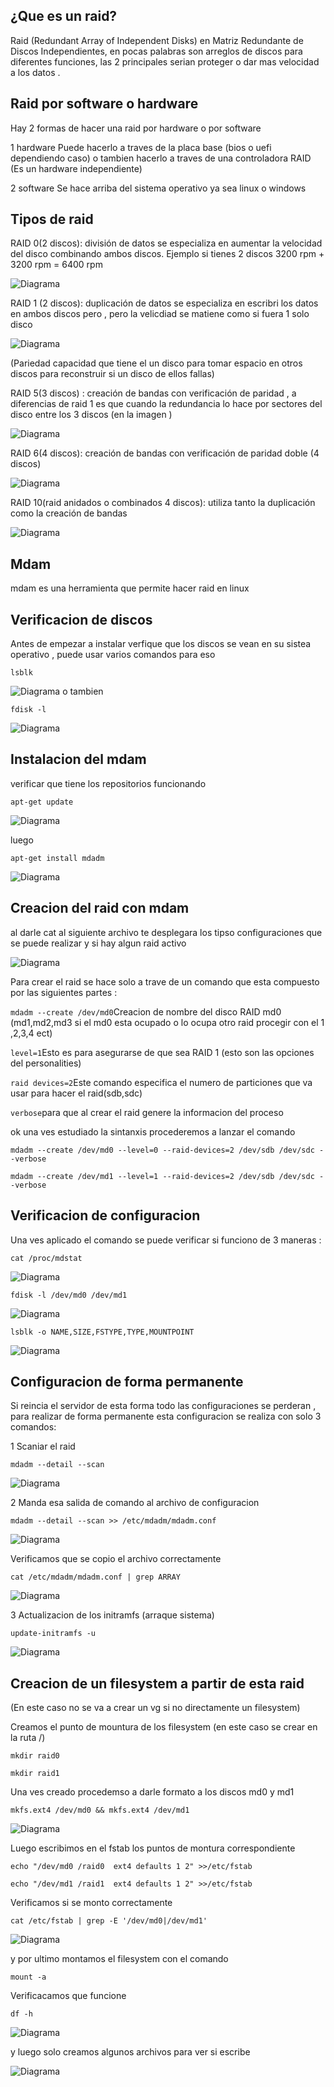 
## ¿Que es un raid?
Raid (Redundant Array of Independent Disks) en Matriz Redundante de Discos Independientes, en pocas palabras son arreglos de discos para diferentes funciones,
las 2 principales serian proteger o dar mas velocidad a los datos .

## Raid por software o hardware
Hay 2 formas de hacer una raid por hardware o por software

1 hardware 
Puede hacerlo a traves de la placa base (bios o uefi dependiendo caso) o tambien hacerlo a traves de una controladora RAID (Es un hardware independiente)

2 software
Se hace arriba del sistema operativo ya sea linux o windows 

## Tipos de raid

RAID 0(2 discos): división de datos se especializa en aumentar la velocidad del disco combinando ambos discos. Ejemplo si tienes 2 discos 3200 rpm + 3200 rpm = 6400 rpm 
 
![Diagrama](https://github.com/Andherson333333/Linux/blob/main/raid-con-mdam/imagenes/raid-0.JPG)

RAID 1 (2 discos): duplicación de datos se especializa en escribri los datos en ambos discos pero , pero la velicdiad se matiene como si fuera 1 solo disco

![Diagrama](https://github.com/Andherson333333/Linux/blob/main/raid-con-mdam/imagenes/radi-1.JPG)

(Pariedad capacidad que tiene el un disco para tomar espacio en otros discos para reconstruir si un disco de ellos fallas)

RAID 5(3 discos) : creación de bandas con verificación de paridad , a diferencias de raid 1 es que cuando la redundancia lo hace por sectores del disco entre los 3 discos (en la imagen )

![Diagrama](https://github.com/Andherson333333/Linux/blob/main/raid-con-mdam/imagenes/raid-5.JPG)

RAID 6(4 discos): creación de bandas con verificación de paridad doble (4 discos)

![Diagrama](https://github.com/Andherson333333/Linux/blob/main/raid-con-mdam/imagenes/raid-6.JPG)

RAID 10(raid anidados o combinados 4 discos): utiliza tanto la duplicación como la creación de bandas

![Diagrama](https://github.com/Andherson333333/Linux/blob/main/raid-con-mdam/imagenes/raid-10.JPG)


## Mdam 
mdam es una herramienta que permite hacer raid en linux 

## Verificacion de discos
Antes de empezar a instalar verfique que los discos se vean en su sistea operativo , puede usar varios comandos para eso

```
lsblk
```
![Diagrama](https://github.com/Andherson333333/Linux/blob/main/raid-con-mdam/imagenes/lsblk.JPG)
o tambien 

```
fdisk -l
```
![Diagrama](https://github.com/Andherson333333/Linux/blob/main/raid-con-mdam/imagenes/fdisk-l.JPG)

## Instalacion del mdam

verificar que tiene los repositorios funcionando 

```
apt-get update
```
![Diagrama](https://github.com/Andherson333333/Linux/blob/main/raid-con-mdam/imagenes/apt-get-update.JPG)

luego 

```
apt-get install mdadm
```
![Diagrama](https://github.com/Andherson333333/Linux/blob/main/raid-con-mdam/imagenes/apt-get-install-mdam.JPG)

## Creacion del raid con mdam

al darle cat al siguiente archivo te desplegara los tipso configuraciones que se puede realizar y si hay algun raid activo

![Diagrama](https://github.com/Andherson333333/Linux/blob/main/raid-con-mdam/imagenes/cat-mdstat-1.JPG)

Para crear el raid se hace solo a trave de un comando que esta compuesto por las siguientes partes :

`mdadm --create /dev/md0`Creacion de nombre del disco RAID md0 (md1,md2,md3 si el md0 esta ocupado o lo ocupa otro raid procegir con el 1 ,2,3,4 ect)

`level=1`Esto es para asegurarse de que sea RAID 1 (esto son las opciones del personalities)

`raid devices=2`Este comando especifica el numero de particiones que va usar para hacer el raid(sdb,sdc)

`verbose`para que al crear el raid genere la informacion del proceso

ok una ves estudiado la sintanxis procederemos a lanzar el comando

```
mdadm --create /dev/md0 --level=0 --raid-devices=2 /dev/sdb /dev/sdc --verbose
```
```
mdadm --create /dev/md1 --level=1 --raid-devices=2 /dev/sdb /dev/sdc --verbose
```

## Verificacion de configuracion

Una ves aplicado el comando se puede verificar si funciono de 3 maneras :

```
cat /proc/mdstat
```
![Diagrama](https://github.com/Andherson333333/Linux/blob/main/raid-con-mdam/imagenes/verificaicon-1.JPG)
```
fdisk -l /dev/md0 /dev/md1
```
![Diagrama](https://github.com/Andherson333333/Linux/blob/main/raid-con-mdam/imagenes/verificacion-2.JPG)
```
lsblk -o NAME,SIZE,FSTYPE,TYPE,MOUNTPOINT
```
![Diagrama](https://github.com/Andherson333333/Linux/blob/main/raid-con-mdam/imagenes/verificacion-3.JPG)


## Configuracion de forma permanente

Si reincia el servidor de esta forma todo las configuraciones se perderan , para realizar de forma permanente esta configuracion se realiza con solo 3 comandos:

1  Scaniar el raid

```
mdadm --detail --scan
```
![Diagrama](https://github.com/Andherson333333/Linux/blob/main/raid-con-mdam/imagenes/permanente-scan.JPG)

2 Manda esa salida de comando al archivo de configuracion

```
mdadm --detail --scan >> /etc/mdadm/mdadm.conf
```
![Diagrama](https://github.com/Andherson333333/Linux/blob/main/raid-con-mdam/imagenes/permanete-add.JPG)

Verificamos que se copio el archivo correctamente

```
cat /etc/mdadm/mdadm.conf | grep ARRAY
```

![Diagrama](https://github.com/Andherson333333/Linux/blob/main/raid-con-mdam/imagenes/permanente-verificaicon.JPG)

3 Actualizacion de los initramfs (arraque sistema)

```
update-initramfs -u
```
![Diagrama](https://github.com/Andherson333333/Linux/blob/main/raid-con-mdam/imagenes/permanente-initfra.JPG)


## Creacion de un filesystem a partir de esta raid

(En este caso no se va a crear un vg si no directamente un filesystem)

Creamos el punto de mountura de los filesystem (en este caso se crear en la ruta /)

```
mkdir raid0 
```
```
mkdir raid1 
```
Una ves creado procedemso a darle formato a los discos md0 y md1

```
mkfs.ext4 /dev/md0 && mkfs.ext4 /dev/md1
```
![Diagrama](https://github.com/Andherson333333/Linux/blob/main/raid-con-mdam/imagenes/fs-formato.JPG)


Luego escribimos en el fstab los puntos de montura correspondiente

```
echo "/dev/md0 /raid0  ext4 defaults 1 2" >>/etc/fstab
```

```
echo "/dev/md1 /raid1  ext4 defaults 1 2" >>/etc/fstab

```
Verificamos si se monto correctamente

```
cat /etc/fstab | grep -E '/dev/md0|/dev/md1'
```
![Diagrama](https://github.com/Andherson333333/Linux/blob/main/raid-con-mdam/imagenes/fstab.JPG)


y por ultimo montamos el filesystem con el comando

```
mount -a
```
Verificacamos que funcione

```
df -h
```

![Diagrama](https://github.com/Andherson333333/Linux/blob/main/raid-con-mdam/imagenes/fs-df.JPG)

y luego solo creamos algunos archivos para ver si escribe

![Diagrama](https://github.com/Andherson333333/Linux/blob/main/raid-con-mdam/imagenes/fs-verificacion.JPG)





